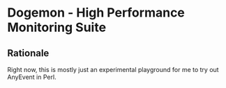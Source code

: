 Dogemon - High Performance Monitoring Suite
===========================================

## Rationale

Right now, this is mostly just an experimental playground for me to try out AnyEvent in Perl.

